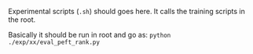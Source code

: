 Experimental scripts (`.sh`) should goes here. It calls the training scripts in the root.

Basically it should be run in root and go as: `python ./exp/xx/eval_peft_rank.py`